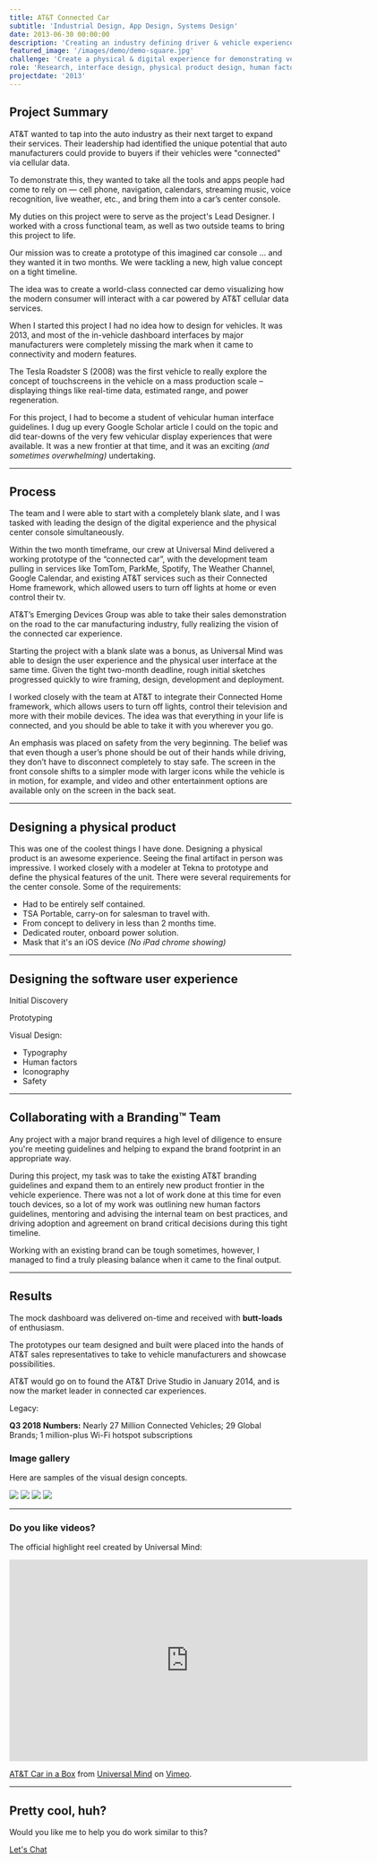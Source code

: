 ```yaml
---
title: AT&T Connected Car
subtitle: 'Industrial Design, App Design, Systems Design'
date: 2013-06-30 00:00:00
description: 'Creating an industry defining driver & vehicle experience.'
featured_image: '/images/demo/demo-square.jpg'
challenge: 'Create a physical & digital experience for demonstrating vehicle cellular connectivity.'
role: 'Research, interface design, physical product design, human factors, iconography, illustration, iOS artwork production'
projectdate: '2013'
---
```


## Project Summary

AT&T wanted to tap into the auto industry as their next target to expand their services. Their leadership had identified the unique potential that auto manufacturers could provide to buyers if their vehicles were "connected" via cellular data.

To demonstrate this, they wanted to take all the tools and apps people had come to rely on — cell phone, navigation, calendars, streaming music, voice recognition, live weather, etc., and bring them into a car’s center console.

My duties on this project were to serve as the project's Lead Designer. I worked with a cross functional team, as well as two outside teams to bring this project to life.

Our mission was to create a prototype of this imagined car console ... and they wanted it in two months.
We were tackling a new, high value concept on a tight timeline.

The idea was to create a world-class connected car demo visualizing how the modern consumer will interact with a car powered by AT&T cellular data services.

When I started this project I had no idea how to design for vehicles. It was 2013, and most of the in-vehicle dashboard interfaces by major manufacturers were completely missing the mark when it came to connectivity and modern features.

The Tesla Roadster S (2008) was the first vehicle to really explore the concept of touchscreens in the vehicle on a mass production scale – displaying things like real-time data, estimated range, and power regeneration.

For this project, I had to become a student of vehicular human interface guidelines. I dug up every Google Scholar article I could on the topic and did tear-downs of the very few vehicular display experiences that were available. It was a new frontier at that time, and it was an exciting _(and sometimes overwhelming)_ undertaking.

- - -

## Process

The team and I were able to start with a completely blank slate, and I was tasked with leading the design of the digital experience and the physical center console simultaneously.

Within the two month timeframe, our crew at Universal Mind delivered a working prototype of the “connected car”, with the development team pulling in services like TomTom, ParkMe, Spotify, The Weather Channel, Google Calendar, and existing AT&T services such as their Connected Home framework, which allowed users to turn off lights at home or even control their tv.

AT&T’s Emerging Devices Group was able to take their sales demonstration on the road to the car manufacturing industry, fully realizing the vision of the connected car experience.

Starting the project with a blank slate was a bonus, as Universal Mind was able to design the user experience and the physical user interface at the same time. Given the tight two-month deadline, rough initial sketches progressed quickly to wire framing, design, development and deployment.

I worked closely with the team at AT&T to integrate their Connected Home framework, which allows users to turn off lights, control their television and more with their mobile devices. The idea was that everything in your life is connected, and you should be able to take it with you wherever you go.

An emphasis was placed on safety from the very beginning. The belief was that even though a user’s phone should be out of their hands while driving, they don’t have to disconnect completely to stay safe. The screen in the front console shifts to a simpler mode with larger icons while the vehicle is in motion, for example, and video and other entertainment options are available only on the screen in the back seat.

- - -

## Designing a physical product

This was one of the coolest things I have done. Designing a physical product is an awesome experience. Seeing the final artifact in person was impressive. I worked closely with a modeler at Tekna to prototype and define the physical features of the unit. There were several requirements for the center console. Some of the requirements:

* Had to be entirely self contained.
* TSA Portable, carry-on for salesman to travel with.
* From concept to delivery in less than 2 months time.
* Dedicated router, onboard power solution.
* Mask that it's an iOS device _(No iPad chrome showing)_

- - -

## Designing the software user experience

Initial Discovery

Prototyping

Visual Design:

* Typography
* Human factors
* Iconography
* Safety

- - -

## Collaborating with a Branding&trade; Team

Any project with a major brand requires a high level of diligence to ensure you're meeting guidelines and helping to expand the brand footprint in an appropriate way.

During this project, my task was to take the existing AT&T branding guidelines and expand them to an entirely new product frontier in the vehicle experience. There was not a lot of work done at this time for even touch devices, so a lot of my work was outlining new human factors guidelines, mentoring and advising the internal team on best practices, and driving adoption and agreement on brand critical decisions during this tight timeline.

Working with an existing brand can be tough sometimes, however, I managed to find a truly pleasing balance when it came to the final output.

- - -

## Results

The mock dashboard was delivered on-time and received with **butt-loads** of enthusiasm.

The prototypes our team designed and built were placed into the hands of AT&T sales representatives to take to vehicle manufacturers and showcase possibilities.

AT&T would go on to found the AT&T Drive Studio in January 2014, and is now the market leader in connected car experiences.

Legacy:

**Q3 2018 Numbers:** Nearly 27 Million Connected Vehicles; 29 Global Brands; 1 million-plus Wi-Fi hotspot subscriptions

### Image gallery

Here are samples of the visual design concepts.

<div class="gallery" data-columns="3">
	<img src="/images/demo/demo-portrait.jpg">
	<img src="/images/demo/demo-landscape.jpg">
	<img src="/images/demo/demo-square.jpg">
	<img src="/images/demo/demo-landscape-2.jpg">
</div>

- - -

### Do you like videos?

The official highlight reel created by Universal Mind:

<iframe src="https://player.vimeo.com/video/123196246" width="640" height="360" frameborder="0" webkitallowfullscreen mozallowfullscreen allowfullscreen></iframe>
<p><a href="https://vimeo.com/123196246">AT&amp;T Car in a Box</a> from <a href="https://vimeo.com/user38099233">Universal Mind</a> on <a href="https://vimeo.com">Vimeo</a>.</p>

- - -

## Pretty cool, huh?

Would you like me to help you do work similar to this?

<div><a href="https://jekyllthemes.io/theme/personal-website-jekyll-theme" class="button button--large">Let's Chat</a></div>
